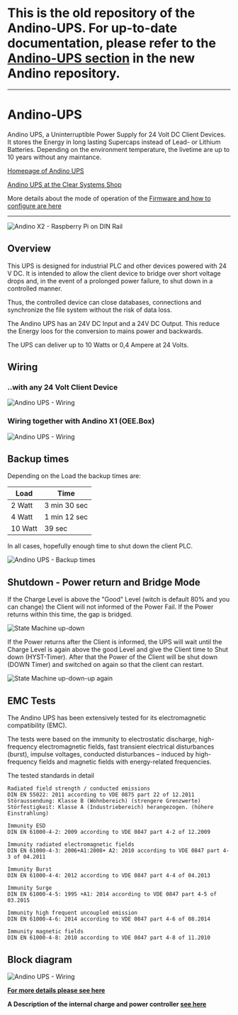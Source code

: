 This is the old repository of the Andino-UPS. For up-to-date documentation, please refer to the [Andino-UPS section](https://github.com/andino-systems/Andino/tree/master/Andino-UPS) in the new Andino repository.
====


------

# Andino-UPS


Andino UPS, a Uninterruptible Power Supply for 24 Volt DC Client Devices.
It stores the Energy in long lasting Supercaps instead of Lead- or Lithium Batteries.
Depending on the environment temperature, the livetime are up to 10 years without any maintance. 

[Homepage of Andino UPS](https://andino.systems/andino-ups-uninterruptible-power-supply/)

[Andino UPS at the Clear Systems Shop](https://clearsystems.de/shop/product/andino-usv/)

More details about the mode of operation of the [Firmware and how to configure are here](https://github.com/andino-systems/Andino-UPS/tree/master/src)

--- 

![Andino X2 - Raspberry Pi on DIN Rail](andino-ups-small.png)

## Overview

This UPS is designed for industrial PLC and other devices powered with 24 V DC.
It is intended to allow the client device to bridge over short voltage drops and, in the event of a prolonged power failure, to shut down in a controlled manner.

Thus, the controlled device can close databases, connections and synchronize the file system without the risk of data loss.

The Andino UPS has an 24V DC Input and a 24V DC Output. 
This reduce the Energy loos for the conversion to mains power and backwards.

The UPS can deliver up to 10 Watts or 0,4 Ampere at 24 Volts.


## Wiring

### ..with any 24 Volt Client Device

![Andino UPS - Wiring](wiring.png)

### Wiring together with Andino X1 (OEE.Box)

![Andino UPS - Wiring](oee.box-wiring.png)

## Backup times

Depending on the Load the backup times are:

| Load | Time 
--- | --- | 
2 Watt | 3 min 30 sec
4 Watt | 1 min 12 sec
10 Watt | 39 sec

In all cases, hopefully enough time to shut down the client PLC.

![Andino UPS - Backup times](backup-time.png)

   

## Shutdown - Power return and Bridge Mode

If the Charge Level is above the "Good" Level (witch is default 80% and you can change) the Client will not informed of the Power Fail. If the Power returns within this time, the gap is bridged. 

![State Machine up-down](states.png)

If the Power returns after the Client is informed, the UPS will wait until the Charge Level is again above the good Level and give the Client time to Shut down (HYST-Timer).
After that the Power of the Client will be shut down (DOWN Timer) and switched on again so that the client can restart. 

![State Machine up-down-up again](states1.png)


## EMC Tests

The Andino UPS has been extensively tested for its electromagnetic compatibility (EMC).

The tests were based on the immunity to electrostatic discharge, high-frequency electromagnetic fields, fast transient electrical disturbances (burst), impulse voltages, conducted disturbances – induced by high-frequency fields and magnetic fields with energy-related frequencies.

The tested standards in detail

	Radiated field strength / conducted emissions
	DIN EN 55022: 2011 according to VDE 0875 part 22 of 12.2011
	Störaussendung: Klasse B (Wohnbereich) (strengere Grenzwerte) 
	Störfestigkeit: Klasse A (Industriebereich) herangezogen. (höhere Einstrahlung)
	
	Immunity ESD
	DIN EN 61000-4-2: 2009 according to VDE 0847 part 4-2 of 12.2009
	
	Immunity radiated electromagnetic fields
	DIN EN 61000-4-3: 2006+A1:2008+ A2: 2010 according to VDE 0847 part 4-3 of 04.2011
	
	Immunity Burst
	DIN EN 61000-4-4: 2012 according to VDE 0847 part 4-4 of 04.2013
	
	Immunity Surge
	DIN EN 61000-4-5: 1995 +A1: 2014 according to VDE 0847 part 4-5 of 03.2015
	
	Immunity high frequent uncoupled emission
	DIN EN 61000-4-6: 2014 according to VDE 0847 part 4-6 of 08.2014
	
	Immunity magnetic fields
	DIN EN 61000-4-8: 2010 according to VDE 0847 part 4-8 of 11.2010

## Block diagram

![Andino UPS - Wiring](block.png)



   
**[For more details please see here ](https://github.com/andino-systems/Andino-UPS/tree/master/src)**
   
**A Description of the internal charge and power controller [see here](http://www.analog.com/edia/en/technical-documentation/data-sheets/3350fc.pdf)** 
